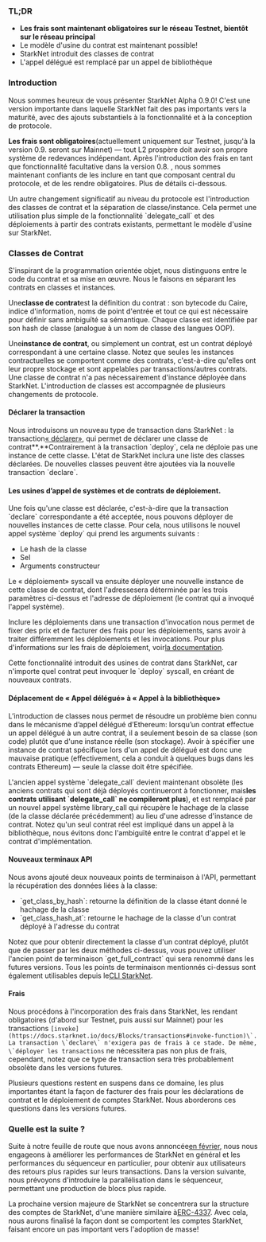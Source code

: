 ### TL;DR

* **Les frais sont maintenant obligatoires sur le réseau Testnet, bientôt sur le réseau principal**
* Le modèle d'usine du contrat est maintenant possible!
* StarkNet introduit des classes de contrat
* L'appel délégué est remplacé par un appel de bibliothèque

### Introduction

Nous sommes heureux de vous présenter StarkNet Alpha 0.9.0! C'est une version importante dans laquelle StarkNet fait des pas importants vers la maturité, avec des ajouts substantiels à la fonctionnalité et à la conception de protocole.

**Les frais sont obligatoires**(actuellement uniquement sur Testnet, jusqu'à la version 0.9. seront sur Mainnet) — tout L2 prospère doit avoir son propre système de redevances indépendant. Après l'introduction des frais en tant que fonctionnalité facultative dans la version 0.8. , nous sommes maintenant confiants de les inclure en tant que composant central du protocole, et de les rendre obligatoires. Plus de détails ci-dessous.

Un autre changement significatif au niveau du protocole est l'introduction des classes de contrat et la séparation de classe/instance. Cela permet une utilisation plus simple de la fonctionnalité \`delegate_call\` et des déploiements à partir des contrats existants, permettant le modèle d'usine sur StarkNet.

### Classes de Contrat

S'inspirant de la programmation orientée objet, nous distinguons entre le code du contrat et sa mise en œuvre. Nous le faisons en séparant les contrats en classes et instances.

Une**classe de contrat**est la définition du contrat : son bytecode du Caire, indice d'information, noms de point d'entrée et tout ce qui est nécessaire pour définir sans ambiguïté sa sémantique. Chaque classe est identifiée par son hash de classe (analogue à un nom de classe des langues OOP).

Une**instance de contrat**, ou simplement un contrat, est un contrat déployé correspondant à une certaine classe. Notez que seules les instances contractuelles se comportent comme des contrats, c'est-à-dire qu'elles ont leur propre stockage et sont appelables par transactions/autres contrats. Une classe de contrat n'a pas nécessairement d'instance déployée dans StarkNet. L'introduction de classes est accompagnée de plusieurs changements de protocole.

#### Déclarer la transaction

Nous introduisons un nouveau type de transaction dans StarkNet : la transaction[« déclarer»](https://docs.starknet.io/docs/Blocks/transactions#declare-transaction), qui permet de déclarer une classe de contrat**.**Contrairement à la transaction \`deploy\`, cela ne déploie pas une instance de cette classe. L'état de StarkNet inclura une liste des classes déclarées. De nouvelles classes peuvent être ajoutées via la nouvelle transaction \`declare\`.

#### Les usines d’appel de systèmes et de contrats de déploiement.

Une fois qu'une classe est déclarée, c'est-à-dire que la transaction \`declare\` correspondante a été acceptée, nous pouvons déployer de nouvelles instances de cette classe. Pour cela, nous utilisons le nouvel appel système \`deploy\` qui prend les arguments suivants :

* Le hash de la classe
* Sel
* Arguments constructeur

Le « déploiement» syscall va ensuite déployer une nouvelle instance de cette classe de contrat, dont l'adresse[](https://docs.starknet.io/docs/Contracts/contract-address)sera déterminée par les trois paramètres ci-dessus et l'adresse de déploiement (le contrat qui a invoqué l'appel système).

Inclure les déploiements dans une transaction d'invocation nous permet de fixer des prix et de facturer des frais pour les déploiements, sans avoir à traiter différemment les déploiements et les invocations. Pour plus d'informations sur les frais de déploiement, voir[la documentation](https://docs.starknet.io/docs/Fees/fee-mechanism#deployed-contracts).

Cette fonctionnalité introduit des usines de contrat dans StarkNet, car n'importe quel contrat peut invoquer le \`deploy\` syscall, en créant de nouveaux contrats.

#### Déplacement de « Appel délégué» à « Appel à la bibliothèque»

L’introduction de classes nous permet de résoudre un problème bien connu dans le mécanisme d’appel délégué d’Ethereum: lorsqu’un contrat effectue un appel délégué à un autre contrat, il a seulement besoin de sa classe (son code) plutôt que d'une instance réelle (son stockage). Avoir à spécifier une instance de contrat spécifique lors d'un appel de délégué est donc une mauvaise pratique (effectivement, cela a conduit à quelques bugs dans les contrats Ethereum) — seule la classe doit être spécifiée.

L'ancien appel système \`delegate_call\` devient maintenant obsolète (les anciens contrats qui sont déjà déployés continueront à fonctionner, mais**les contrats utilisant \`delegate_call\` ne compileront plus**), et est remplacé par un nouvel appel système library_call qui récupère le hachage de la classe (de la classe déclarée précédemment) au lieu d'une adresse d'instance de contrat. Notez qu'un seul contrat réel est impliqué dans un appel à la bibliothèque, nous évitons donc l'ambiguïté entre le contrat d'appel et le contrat d'implémentation.

#### Nouveaux terminaux API

Nous avons ajouté deux nouveaux points de terminaison à l'API, permettant la récupération des données liées à la classe:

* \`get_class_by_hash\`: retourne la définition de la classe étant donné le hachage de la classe
* \`get_class_hash_at\`: retourne le hachage de la classe d'un contrat déployé à l'adresse du contrat

Notez que pour obtenir directement la classe d'un contrat déployé, plutôt que de passer par les deux méthodes ci-dessus, vous pouvez utiliser l'ancien point de terminaison \`get_full_contract\` qui sera renommé dans les futures versions. Tous les points de terminaison mentionnés ci-dessus sont également utilisables depuis le[CLI StarkNet](https://docs.starknet.io/docs/CLI/commands).

#### Frais

Nous procédons à l'incorporation des frais dans StarkNet, les rendant obligatoires (d'abord sur Testnet, puis aussi sur Mainnet) pour les transactions ``[invoke](https://docs.starknet.io/docs/Blocks/transactions#invoke-function)\`. La transaction \`declare\` n'exigera pas de frais à ce stade. De même, \`déployer les transactions`` ne nécessitera pas non plus de frais, cependant, notez que ce type de transaction sera très probablement obsolète dans les versions futures.

Plusieurs questions restent en suspens dans ce domaine, les plus importantes étant la façon de facturer des frais pour les déclarations de contrat et le déploiement de comptes StarkNet. Nous aborderons ces questions dans les versions futures.

### Quelle est la suite ?

Suite à notre feuille de route que nous avons annoncée[en février](https://medium.com/starkware/starknet-on-to-the-next-challenge-96a39de7717), nous nous engageons à améliorer les performances de StarkNet en général et les performances du séquenceur en particulier, pour obtenir aux utilisateurs des retours plus rapides sur leurs transactions. Dans la version suivante, nous prévoyons d'introduire la parallélisation dans le séquenceur, permettant une production de blocs plus rapide.

La prochaine version majeure de StarkNet se concentrera sur la structure des comptes de StarkNet, d'une manière similaire à[ERC-4337](https://medium.com/infinitism/erc-4337-account-abstraction-without-ethereum-protocol-changes-d75c9d94dc4a). Avec cela, nous aurons finalisé la façon dont se comportent les comptes StarkNet, faisant encore un pas important vers l'adoption de masse!